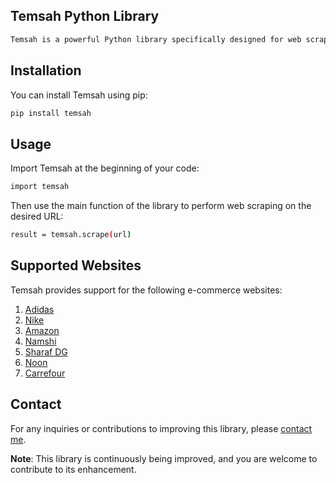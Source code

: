 
## Temsah Python Library
```markdown
Temsah is a powerful Python library specifically designed for web scraping e-commerce platforms such as Amazon. With its user-friendly interface and extensive functionality, Temsah allows developers to easily extract and collect product information and prices from these websites.
```
## Installation

You can install Temsah using pip:

```sh
pip install temsah
```

## Usage

Import Temsah at the beginning of your code:
```sh
import temsah
```

Then use the main function of the library to perform web scraping on the desired URL:
```sh
result = temsah.scrape(url)
```

## Supported Websites

Temsah provides support for the following e-commerce websites:
1. [Adidas](https://www.adidas.ae/)
2. [Nike](https://www.nike.ae/en/home)
3. [Amazon](https://www.amazon.ae/)
4. [Namshi](https://www.namshi.com/)
5. [Sharaf DG](https://uae.sharafdg.com/)
6. [Noon](https://www.noon.com/uae-en/)
7. [Carrefour](https://www.carrefouruae.com/)


## Contact

For any inquiries or contributions to improving this library, please [contact me](mailto:seyedsahel1383@gmail.com "Email Me").

**Note**: This library is continuously being improved, and you are welcome to contribute to its enhancement.


